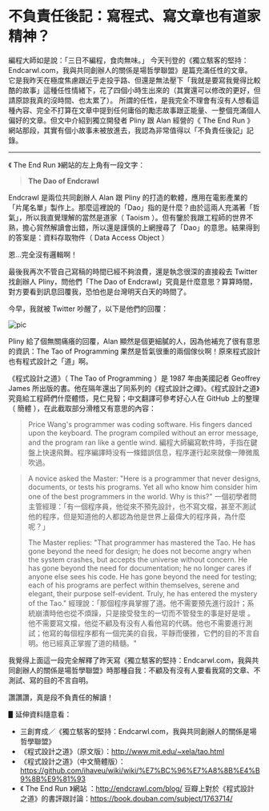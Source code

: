 # 不負責任後記：寫程式、寫文章也有道家精神？


編程大師如是說：「三日不編程，食肉無味。」
今天刊登的《獨立駭客的堅持：Endcarwl.com，我與共同創辦人的關係是場哲學聯盟》是篇充滿任性的文章。
它是我昨天在極度焦慮跟近乎走投乎路、但還是無法壓下「我就是要寫我覺得比較酷的故事」這種任性情緒下，花了四個小時生出來的（其實還可以修改的更好，但請原諒我真的沒時間、也太累了）。
所謂的任性，是我完全不理會有沒有人想看這種內容、完全不打算在文章中提到任何庸俗的勵志故事跟正能量、一整個充滿個人偏好的文章。但文中介紹到獨立開發者 Pliny 跟 Alan 經營的《 The End Run 》網站那段，其實有個小故事未被放進去，我認為非常值得以「不負責任後記」記錄。

---

《 The End Run 》網站的左上角有一段文字：

> **The Dao of Endcrawl**

Endcrawl 是兩位共同創辦人 Alan 跟 Pliny 的打造的軟體，應用在電影產業的「片尾名單」製作上。那麼這裡說的「Dao」指的是什麼？由於這兩人充滿著「哲氣」，所以我直覺理解的當然是道家（ Taoism ）。但有鑒於我跟工程師的世界不熟，擔心貿然解讀會出錯，所以還是謹慎的上網搜尋了「Dao」的意思。結果得到的答案是：資料存取物件（ Data Access Object ）

恩…完全沒有邏輯啊！

最後我再次不管自己寫稿的時間已經不夠浪費，還是執念很深的直接殺去 Twitter 找創辦人 Pliny，問他們「The Dao of Endcrawl」究竟是什麼意思？算算時間，對方要看到訊息回覆我，恐怕也是台灣明天白天的時間了。

今早，我就被 Twitter 吵醒了，以下是他們的回覆：

![pic](https://cdn-images-1.medium.com/max/1579/1*i6q8VRlc3HiAvSnOwYTRig.png)

Pliny 給了個無關痛癢的回覆，Alan 顯然是個更細膩的人，因為他補充了很有意思的資訊：The Tao of Programming
果然是哲氣很重的兩個傢伙啊！原來程式設計也有程式設計之「道」啊。


《程式設計之道》（ The Tao of Programming ）是 1987 年由美國記者 Geoffrey James 所出版的書。他在隔年還出了同系列的《程式設計之禪》。《程式設計之道》究竟給工程師們什麼體悟，見仁見智；中文翻譯可參考好心人在 GitHub 上的整理（ 簡體 ），在此截取部分滑稽又有意思的內容：

> Price Wang's programmer was coding software. His fingers danced upon the keyboard. The program compiled without an error message, and the program ran like a gentle wind. 編程大師編寫軟件時，手指在鍵盤上快速飛舞。程序編譯時没有一條錯誤信息，程序運行起來就像一陣微風吹過。

> A novice asked the Master: "Here is a programmer that never designs, documents, or tests his programs. Yet all who know him consider him one of the best programmers in the world. Why is this?" 一個初學者問主管經理：「有一個程序員，他從來不預先設計，也不寫文檔，甚至不測試他的程序，但是知道他的人都認為他是世界上最偉大的程序員，為什麼呢？」
> 
> The Master replies: "That programmer has mastered the Tao. He has gone beyond the need for design; he does not become angry when the system crashes, but accepts the universe without concern. He has gone beyond the need for documentation; he no longer cares if anyone else sees his code. He has gone beyond the need for testing; each of his programs are perfect within themselves, serene and elegant, their purpose self-evident. Truly, he has entered the mystery of the Tao." 經理說：「那個程序員掌握了道。他不需要預先進行設計；系統崩潰時他也從不煩躁，只是接受發生的一切而不管發生的事是好是壞 。他不需要寫文檔，他從不顧及有没有人看他寫的代碼。他也不需要進行測試；他寫的每個程序都有一個完美的自我，平靜而優雅，它們的目的不言自明。他已經真正掌握了道的精髓。"

我覺得上面這一段完全解釋了昨天寫《獨立駭客的堅持：Endcarwl.com，我與共同創辦人的關係是場哲學聯盟》時那種自我：不顧及有沒有人要看我寫的文章、不測試、寫的目的不言自明。

讚讚讚，真是段不負責任的解讀！



▋延伸資料隨意看：

- 三創育成／《獨立駭客的堅持：Endcarwl.com，我與共同創辦人的關係是場哲學聯盟》
- 《程式設計之道》（原文版）：http://www.mit.edu/~xela/tao.html
- 《程式設計之道》（中文簡體版）：https://github.com/ihaveu/wiki/wiki/%E7%BC%96%E7%A8%8B%E4%B9%8B%E9%81%93
- 《 The End Run 》網站 ：http://endcrawl.com/blog/
豆瓣上對於《程式設計之道》的書評跟討論：https://book.douban.com/subject/1763714/